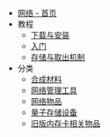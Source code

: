 - [网络 - 首页](./)
- 教程
    - [下载与安装](./Install-Networks)
    - [入门](./Getting-Started)
    - [存储与取出机制](./Network-Mechanism)
- 分类
    - [合成材料](./Materials)
    - [网络管理工具](./Tools)
    - [网络物品](./Network-Items)
    - [量子存储设备](./Quantum-Storages)
    - [旧版内存卡相关物品](./Disabled-Items)
